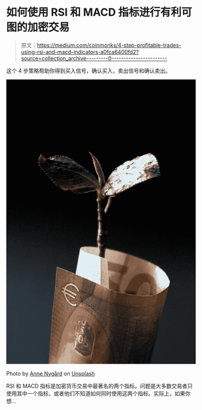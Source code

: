 # 如何使用 RSI 和 MACD 指标进行有利可图的加密交易

> 原文：<https://medium.com/coinmonks/4-step-profitable-trades-using-rsi-and-macd-indicators-a0fca6400fd2?source=collection_archive---------0----------------------->

这个 4 步策略帮助你得到买入信号，确认买入，卖出信号和确认卖出。

![](img/51779ba1ca99dded5d6b421d1a77578f.png)

Photo by [Anne Nygård](https://unsplash.com/@polarmermaid?utm_source=medium&utm_medium=referral) on [Unsplash](https://unsplash.com?utm_source=medium&utm_medium=referral)

RSI 和 MACD 指标是加密货币交易中最著名的两个指标。问题是大多数交易者只使用其中一个指标，或者他们不知道如何同时使用这两个指标。实际上，如果你想…